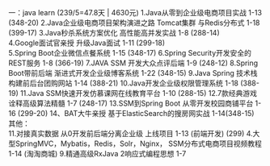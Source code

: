 一：java learn (239/5=47.8天 | 4630元)
    1.Java从零到企业级电商项目实战  1-13 (348-20)
    2.Java企业级电商项目架构演进之路 Tomcat集群
            与Redis分布式 1-18 (399-17)
    3.Java秒杀系统方案优化 高性能高并发实战 1-8 (288-14)   
    4.Google面试官亲授 升级Java面试 1-11 (299-18)   
    5.Spring Boot企业微信点餐系统 1-15 (348-17) 
    6.Spring Security开发安全的REST服务 1-8 (366-19)
    7.JAVA SSM 开发大众点评后端 1-9 (248-12)
    8.Spring Boot带前后端 渐进式开发企业级博客系统 1-22 (348-15)
    9.Java Spring 技术栈构建前后台团购网站 1-14 (388-21)
    10.Java开发企业级权限管理系统 1-18 (388-19)
    11.Java SSM快速开发仿慕课网在线教育平台 1-10 (288-15)
    12.7款经典游戏 诠释高级算法精髓 1-7 (248-17)
    13.SSM到Spring Boot 从零开发校园商铺平台 1-16 (299-20)
    14、BAT大牛亲授 基于ElasticSearch的搜房网实战 1-14(348-15)
其他：    
    11.对接真实数据 从0开发前后端分离企业级
            上线项目 1-13 (前端开发) (299)
    4.大型SpringMVC，Mybatis，Redis，Solr，Nginx，
        SSM分布式电商项目视频教程  1-14 (淘淘商城)
    9.精通高级RxJava 2响应式编程思想 1-7
    
    
    
    